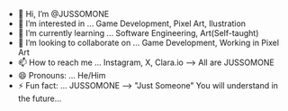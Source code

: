 - 👋 Hi, I’m @JUSSOMONE
- 👀 I’m interested in ... Game Development, Pixel Art, Ilustration
- 🌱 I’m currently learning ... Software Engineering, Art(Self-taught)
- 💞️ I’m looking to collaborate on ... Game Development, Working in Pixel Art
- 📫 How to reach me ... Instagram, X, Clara.io --> All are JUSSOMONE
- 😄 Pronouns: ... He/Him
- ⚡ Fun fact: ... JUSSOMONE --> "Just Someone" You will understand in the future...

<!---
JUSSOMONE/JUSSOMONE is a ✨ special ✨ repository because its `README.md` (this file) appears on your GitHub profile.
You can click the Preview link to take a look at your changes.
--->

